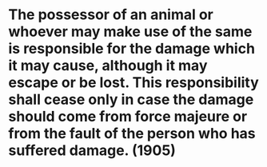 # The possessor of an animal or whoever may make use of the same is responsible for the damage which it may cause, although it may escape or be lost. This responsibility shall cease only in case the damage should come from force majeure or from the fault of the person who has suffered damage. (1905)